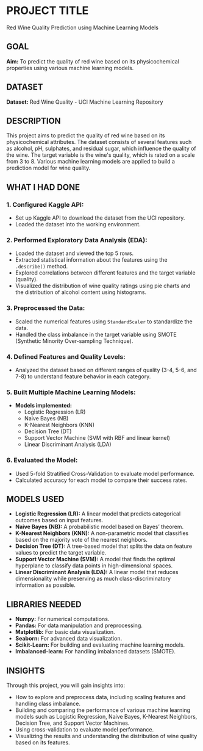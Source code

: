 # PROJECT TITLE
Red Wine Quality Prediction using Machine Learning Models

## GOAL
**Aim:** To predict the quality of red wine based on its physicochemical properties using various machine learning models.

## DATASET
**Dataset:** Red Wine Quality - UCI Machine Learning Repository

## DESCRIPTION
This project aims to predict the quality of red wine based on its physicochemical attributes. The dataset consists of several features such as alcohol, pH, sulphates, and residual sugar, which influence the quality of the wine. The target variable is the wine's quality, which is rated on a scale from 3 to 8. Various machine learning models are applied to build a prediction model for wine quality.

## WHAT I HAD DONE
### 1. Configured Kaggle API:
- Set up Kaggle API to download the dataset from the UCI repository.
- Loaded the dataset into the working environment.

### 2. Performed Exploratory Data Analysis (EDA):
- Loaded the dataset and viewed the top 5 rows.
- Extracted statistical information about the features using the `.describe()` method.
- Explored correlations between different features and the target variable (quality).
- Visualized the distribution of wine quality ratings using pie charts and the distribution of alcohol content using histograms.

### 3. Preprocessed the Data:
- Scaled the numerical features using `StandardScaler` to standardize the data.
- Handled the class imbalance in the target variable using SMOTE (Synthetic Minority Over-sampling Technique).

### 4. Defined Features and Quality Levels:
- Analyzed the dataset based on different ranges of quality (3-4, 5-6, and 7-8) to understand feature behavior in each category.

### 5. Built Multiple Machine Learning Models:
- **Models implemented:**
  - Logistic Regression (LR)
  - Naive Bayes (NB)
  - K-Nearest Neighbors (KNN)
  - Decision Tree (DT)
  - Support Vector Machine (SVM with RBF and linear kernel)
  - Linear Discriminant Analysis (LDA)

### 6. Evaluated the Model:
- Used 5-fold Stratified Cross-Validation to evaluate model performance.
- Calculated accuracy for each model to compare their success rates.

## MODELS USED
- **Logistic Regression (LR):** A linear model that predicts categorical outcomes based on input features.
- **Naive Bayes (NB):** A probabilistic model based on Bayes’ theorem.
- **K-Nearest Neighbors (KNN):** A non-parametric model that classifies based on the majority vote of the nearest neighbors.
- **Decision Tree (DT):** A tree-based model that splits the data on feature values to predict the target variable.
- **Support Vector Machine (SVM):** A model that finds the optimal hyperplane to classify data points in high-dimensional spaces.
- **Linear Discriminant Analysis (LDA):** A linear model that reduces dimensionality while preserving as much class-discriminatory information as possible.

## LIBRARIES NEEDED
- **Numpy:** For numerical computations.
- **Pandas:** For data manipulation and preprocessing.
- **Matplotlib:** For basic data visualization.
- **Seaborn:** For advanced data visualization.
- **Scikit-Learn:** For building and evaluating machine learning models.
- **Imbalanced-learn:** For handling imbalanced datasets (SMOTE).

## INSIGHTS
Through this project, you will gain insights into:
- How to explore and preprocess data, including scaling features and handling class imbalance.
- Building and comparing the performance of various machine learning models such as Logistic Regression, Naive Bayes, K-Nearest Neighbors, Decision Tree, and Support Vector Machines.
- Using cross-validation to evaluate model performance.
- Visualizing the results and understanding the distribution of wine quality based on its features.

